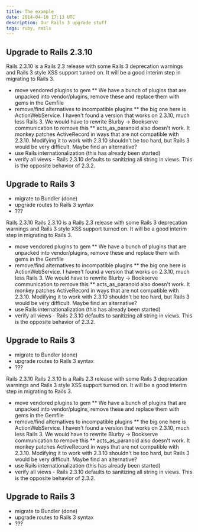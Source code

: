 ```yaml
---
title: The example
date: 2014-04-10 17:13 UTC
description: Our Rails 3 upgrade stuff
tags: ruby, rails
---
```


## Upgrade to Rails 2.3.10

Rails 2.3.10 is a Rails 2.3 release with some Rails 3 deprecation warnings and Rails 3 style XSS support turned on.  It will be a good interim step in migrating to Rails 3.

* move vendored plugins to gem
** We have a bunch of plugins that are unpacked into vendor/plugins, remove these and replace them with gems in the Gemfile
* remove/find alternatives to incompatible plugins
** the big one here is ActionWebService.  I haven't found a version that works on 2.3.10, much less Rails 3.  We would have to rewrite Blurby -> Bookserve communication to remove this
** acts_as_paranoid also doesn't work.  It monkey patches ActiveRecord in ways that are not compatible with 2.3.10.  Modifying it to work with 2.3.10 shouldn't be too hard, but Rails 3 would be very difficult.  Maybe find an alternative?
* use Rails internationalization (this has already been started)
* verify all views - Rails 2.3.10 defaults to sanitizing all string in views.  This is the opposite behavior of 2.3.2.

## Upgrade to Rails 3

* migrate to Bundler (done)
* upgrade routes to Rails 3 syntax
* ???

Rails 2.3.10
Rails 2.3.10 is a Rails 2.3 release with some Rails 3 deprecation warnings and Rails 3 style XSS support turned on.  It will be a good interim step in migrating to Rails 3.

* move vendored plugins to gem
** We have a bunch of plugins that are unpacked into vendor/plugins, remove these and replace them with gems in the Gemfile
* remove/find alternatives to incompatible plugins
** the big one here is ActionWebService.  I haven't found a version that works on 2.3.10, much less Rails 3.  We would have to rewrite Blurby -> Bookserve communication to remove this
** acts_as_paranoid also doesn't work.  It monkey patches ActiveRecord in ways that are not compatible with 2.3.10.  Modifying it to work with 2.3.10 shouldn't be too hard, but Rails 3 would be very difficult.  Maybe find an alternative?
* use Rails internationalization (this has already been started)
* verify all views - Rails 2.3.10 defaults to sanitizing all string in views.  This is the opposite behavior of 2.3.2.

## Upgrade to Rails 3
* migrate to Bundler (done)
* upgrade routes to Rails 3 syntax
* ???

Rails 2.3.10
Rails 2.3.10 is a Rails 2.3 release with some Rails 3 deprecation warnings and Rails 3 style XSS support turned on.  It will be a good interim step in migrating to Rails 3.

* move vendored plugins to gem
** We have a bunch of plugins that are unpacked into vendor/plugins, remove these and replace them with gems in the Gemfile
* remove/find alternatives to incompatible plugins
** the big one here is ActionWebService.  I haven't found a version that works on 2.3.10, much less Rails 3.  We would have to rewrite Blurby -> Bookserve communication to remove this
** acts_as_paranoid also doesn't work.  It monkey patches ActiveRecord in ways that are not compatible with 2.3.10.  Modifying it to work with 2.3.10 shouldn't be too hard, but Rails 3 would be very difficult.  Maybe find an alternative?
* use Rails internationalization (this has already been started)
* verify all views - Rails 2.3.10 defaults to sanitizing all string in views.  This is the opposite behavior of 2.3.2.

## Upgrade to Rails 3
* migrate to Bundler (done)
* upgrade routes to Rails 3 syntax
* ???
